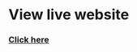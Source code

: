 <h1>View live website </h1>
<h3><a href="https://navbarresp.netlify.app" target="_blank">Click here</a></h3>
